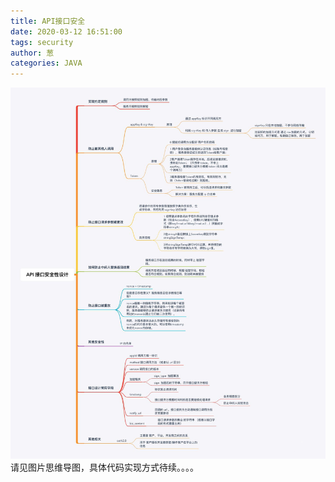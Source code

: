 ```yaml
---
title: API接口安全
date: 2020-03-12 16:51:00
tags: security 
author: 葱
categories: JAVA
---
```

![API接口安全性.jpg](resources/365EBCF5E570C55D48250BCD539C1996.jpg)
请见图片思维导图，具体代码实现方式待续。。。。